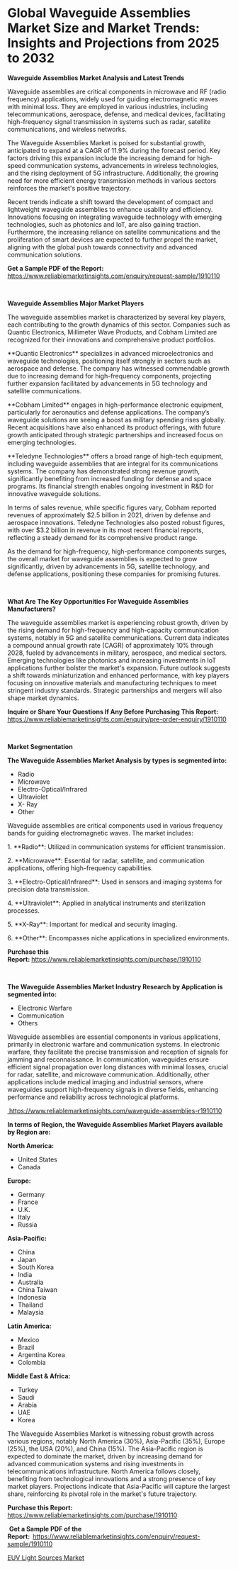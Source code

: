 <p><h1>Global Waveguide Assemblies Market Size and Market Trends: Insights and Projections from 2025 to 2032</h1></p><p><strong>Waveguide Assemblies Market Analysis and Latest Trends</strong></p>
<p><p>Waveguide assemblies are critical components in microwave and RF (radio frequency) applications, widely used for guiding electromagnetic waves with minimal loss. They are employed in various industries, including telecommunications, aerospace, defense, and medical devices, facilitating high-frequency signal transmission in systems such as radar, satellite communications, and wireless networks.</p><p>The Waveguide Assemblies Market is poised for substantial growth, anticipated to expand at a CAGR of 11.9% during the forecast period. Key factors driving this expansion include the increasing demand for high-speed communication systems, advancements in wireless technologies, and the rising deployment of 5G infrastructure. Additionally, the growing need for more efficient energy transmission methods in various sectors reinforces the market's positive trajectory.</p><p>Recent trends indicate a shift toward the development of compact and lightweight waveguide assemblies to enhance usability and efficiency. Innovations focusing on integrating waveguide technology with emerging technologies, such as photonics and IoT, are also gaining traction. Furthermore, the increasing reliance on satellite communications and the proliferation of smart devices are expected to further propel the market, aligning with the global push towards connectivity and advanced communication solutions.</p></p>
<p><strong>Get a Sample PDF of the Report:&nbsp;</strong> <a href="https://www.reliablemarketinsights.com/enquiry/request-sample/1910110?utm_campaign=3493&utm_medium=2&utm_source=Github&utm_content=ia&utm_term=06042025&utm_id=waveguide-assemblies">https://www.reliablemarketinsights.com/enquiry/request-sample/1910110</a></p>
<p>&nbsp;</p>
<p><strong>Waveguide Assemblies Major Market Players</strong></p>
<p><p>The waveguide assemblies market is characterized by several key players, each contributing to the growth dynamics of this sector. Companies such as Quantic Electronics, Millimeter Wave Products, and Cobham Limited are recognized for their innovations and comprehensive product portfolios.</p><p>**Quantic Electronics** specializes in advanced microelectronics and waveguide technologies, positioning itself strongly in sectors such as aerospace and defense. The company has witnessed commendable growth due to increasing demand for high-frequency components, projecting further expansion facilitated by advancements in 5G technology and satellite communications.</p><p>**Cobham Limited** engages in high-performance electronic equipment, particularly for aeronautics and defense applications. The company’s waveguide solutions are seeing a boost as military spending rises globally. Recent acquisitions have also enhanced its product offerings, with future growth anticipated through strategic partnerships and increased focus on emerging technologies.</p><p>**Teledyne Technologies** offers a broad range of high-tech equipment, including waveguide assemblies that are integral for its communications systems. The company has demonstrated strong revenue growth, significantly benefiting from increased funding for defense and space programs. Its financial strength enables ongoing investment in R&D for innovative waveguide solutions.</p><p>In terms of sales revenue, while specific figures vary, Cobham reported revenues of approximately $2.5 billion in 2021, driven by defense and aerospace innovations. Teledyne Technologies also posted robust figures, with over $3.2 billion in revenue in its most recent financial reports, reflecting a steady demand for its comprehensive product range.</p><p>As the demand for high-frequency, high-performance components surges, the overall market for waveguide assemblies is expected to grow significantly, driven by advancements in 5G, satellite technology, and defense applications, positioning these companies for promising futures.</p></p>
<p>&nbsp;</p>
<p><strong>What Are The Key Opportunities For Waveguide Assemblies Manufacturers?</strong></p>
<p><p>The waveguide assemblies market is experiencing robust growth, driven by the rising demand for high-frequency and high-capacity communication systems, notably in 5G and satellite communications. Current data indicates a compound annual growth rate (CAGR) of approximately 10% through 2028, fueled by advancements in military, aerospace, and medical sectors. Emerging technologies like photonics and increasing investments in IoT applications further bolster the market's expansion. Future outlook suggests a shift towards miniaturization and enhanced performance, with key players focusing on innovative materials and manufacturing techniques to meet stringent industry standards. Strategic partnerships and mergers will also shape market dynamics.</p></p>
<p><strong>Inquire or Share Your Questions If Any Before Purchasing This Report:</strong> <a href="https://www.reliablemarketinsights.com/enquiry/pre-order-enquiry/1910110?utm_campaign=3493&utm_medium=2&utm_source=Github&utm_content=ia&utm_term=06042025&utm_id=waveguide-assemblies">https://www.reliablemarketinsights.com/enquiry/pre-order-enquiry/1910110</a></p>
<p>&nbsp;</p>
<p><strong>Market Segmentation</strong></p>
<p><strong>The Waveguide Assemblies Market Analysis by types is segmented into:</strong></p>
<p><ul><li>Radio</li><li>Microwave</li><li>Electro-Optical/Infrared</li><li>Ultraviolet</li><li>X- Ray</li><li>Other</li></ul></p>
<p><p>Waveguide assemblies are critical components used in various frequency bands for guiding electromagnetic waves. The market includes:</p><p>1. **Radio**: Utilized in communication systems for efficient transmission.</p><p>2. **Microwave**: Essential for radar, satellite, and communication applications, offering high-frequency capabilities.</p><p>3. **Electro-Optical/Infrared**: Used in sensors and imaging systems for precision data transmission.</p><p>4. **Ultraviolet**: Applied in analytical instruments and sterilization processes.</p><p>5. **X-Ray**: Important for medical and security imaging.</p><p>6. **Other**: Encompasses niche applications in specialized environments.</p></p>
<p><strong>Purchase this Report:&nbsp;</strong><a href="https://www.reliablemarketinsights.com/purchase/1910110?utm_campaign=3493&utm_medium=2&utm_source=Github&utm_content=ia&utm_term=06042025&utm_id=waveguide-assemblies">https://www.reliablemarketinsights.com/purchase/1910110</a></p>
<p>&nbsp;</p>
<p><strong>The Waveguide Assemblies Market Industry Research by Application is segmented into:</strong></p>
<p><ul><li>Electronic Warfare</li><li>Communication</li><li>Others</li></ul></p>
<p><p>Waveguide assemblies are essential components in various applications, primarily in electronic warfare and communication systems. In electronic warfare, they facilitate the precise transmission and reception of signals for jamming and reconnaissance. In communication, waveguides ensure efficient signal propagation over long distances with minimal losses, crucial for radar, satellite, and microwave communication. Additionally, other applications include medical imaging and industrial sensors, where waveguides support high-frequency signals in diverse fields, enhancing performance and reliability across technological platforms.</p></p>
<p><a href="https://www.reliablemarketinsights.com/waveguide-assemblies-r1910110?utm_campaign=3493&utm_medium=2&utm_source=Github&utm_content=ia&utm_term=06042025&utm_id=waveguide-assemblies">&nbsp;https://www.reliablemarketinsights.com/waveguide-assemblies-r1910110</a></p>
<p><strong>In terms of Region, the Waveguide Assemblies Market Players available by Region are:</strong></p>
<p>
    <p> <strong> North America: </strong>
        <ul>
            <li>United States</li>
            <li>Canada</li>
        </ul>
        </p> 
    <p> <strong> Europe: </strong>
        <ul>
            <li>Germany</li>
            <li>France</li>
            <li>U.K.</li>
            <li>Italy</li>
            <li>Russia</li>
        </ul>
        </p> 
    <p> <strong> Asia-Pacific: </strong>
        <ul>
            <li>China</li>
            <li>Japan</li>
            <li>South Korea</li>
            <li>India</li>
            <li>Australia</li>
            <li>China Taiwan</li>
            <li>Indonesia</li>
            <li>Thailand</li>
            <li>Malaysia</li>
        </ul>
        </p> 
    <p> <strong> Latin America: </strong>
        <ul>
            <li>Mexico</li>
            <li>Brazil</li>
            <li>Argentina Korea</li>
            <li>Colombia</li>
        </ul>
        </p> 
    <p> <strong> Middle East & Africa: </strong>
        <ul>
            <li>Turkey</li>
            <li>Saudi</li>
            <li>Arabia</li>
            <li>UAE</li>
            <li>Korea</li>
        </ul>
    </p>
    </p>
<p><p>The Waveguide Assemblies Market is witnessing robust growth across various regions, notably North America (30%), Asia-Pacific (35%), Europe (25%), the USA (20%), and China (15%). The Asia-Pacific region is expected to dominate the market, driven by increasing demand for advanced communication systems and rising investments in telecommunications infrastructure. North America follows closely, benefiting from technological innovations and a strong presence of key market players. Projections indicate that Asia-Pacific will capture the largest share, reinforcing its pivotal role in the market's future trajectory.</p></p>
<p><strong>Purchase this Report: </strong><a href="https://www.reliablemarketinsights.com/purchase/1910110?utm_campaign=3493&utm_medium=2&utm_source=Github&utm_content=ia&utm_term=06042025&utm_id=waveguide-assemblies">https://www.reliablemarketinsights.com/purchase/1910110</a></p>
<p>&nbsp;<strong>Get a Sample PDF of the Report:&nbsp;&nbsp;</strong><a href="https://www.reliablemarketinsights.com/enquiry/request-sample/1910110?utm_campaign=3493&utm_medium=2&utm_source=Github&utm_content=ia&utm_term=06042025&utm_id=waveguide-assemblies">https://www.reliablemarketinsights.com/enquiry/request-sample/1910110</a></p>
<p><strong></strong></p>
<p><p><a href="https://github.com/eymermanda0p/Market-Research-Report-List-1/blob/main/euv-light-sources-market.md?utm_campaign=3493&utm_medium=2&utm_source=Github&utm_content=ia&utm_term=06042025&utm_id=waveguide-assemblies">EUV Light Sources Market</a></p></p>